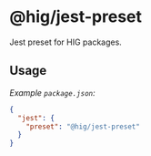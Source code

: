 # @hig/jest-preset

Jest preset for HIG packages.

## Usage

_Example `package.json`:_

```json
{
  "jest": {
    "preset": "@hig/jest-preset"
  }
}
```
